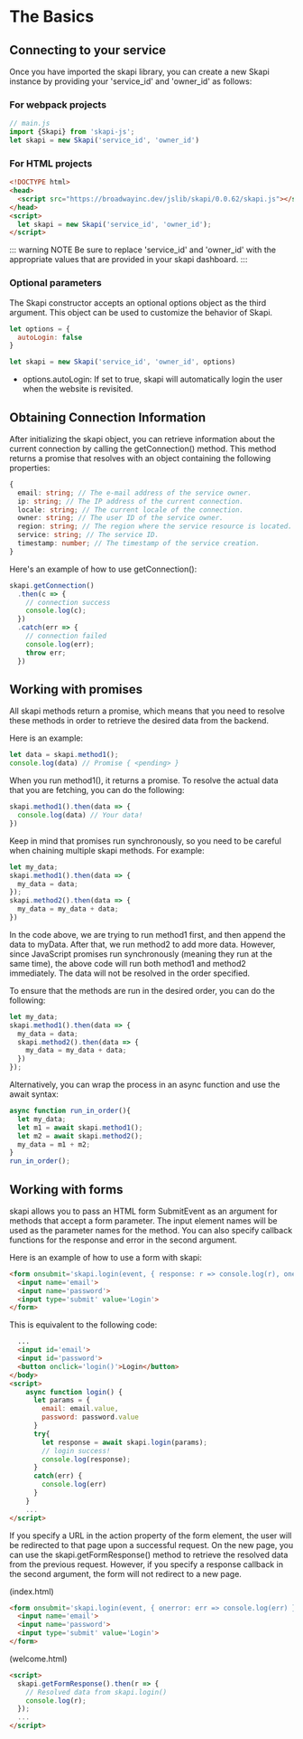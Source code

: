 # The Basics


## Connecting to your service

Once you have imported the skapi library, you can create a new Skapi instance by providing your 'service_id' and 'owner_id' as follows:

### For webpack projects
``` js
// main.js
import {Skapi} from 'skapi-js';
let skapi = new Skapi('service_id', 'owner_id')
```

### For HTML projects
``` html
<!DOCTYPE html>
<head>
  <script src="https://broadwayinc.dev/jslib/skapi/0.0.62/skapi.js"></script>
</head>
<script>
  let skapi = new Skapi('service_id', 'owner_id');
</script>
```

::: warning NOTE
Be sure to replace 'service_id' and 'owner_id' with the appropriate values that are provided in your skapi dashboard.
:::

### Optional parameters
The Skapi constructor accepts an optional options object as the third argument. This object can be used to customize the behavior of Skapi.

```js
let options = {
  autoLogin: false
}

let skapi = new Skapi('service_id', 'owner_id', options)
```

- options.autoLogin:
  If set to true, skapi will automatically login the user when the website is revisited.
  

## Obtaining Connection Information

After initializing the skapi object, you can retrieve information about the current connection by calling the getConnection() method. This method returns a promise that resolves with an object containing the following properties:

``` ts
{
  email: string; // The e-mail address of the service owner.
  ip: string; // The IP address of the current connection.
  locale: string; // The current locale of the connection.
  owner: string; // The user ID of the service owner.
  region: string; // The region where the service resource is located.
  service: string; // The service ID.
  timestamp: number; // The timestamp of the service creation.
}
```

Here's an example of how to use getConnection():
``` js
skapi.getConnection()
  .then(c => {
    // connection success
    console.log(c);
  })
  .catch(err => {
    // connection failed
    console.log(err);
    throw err;
  })
```

## Working with promises

All skapi methods return a promise, which means that you need to resolve these methods in order to retrieve the desired data from the backend.

Here is an example:

``` js
let data = skapi.method1();
console.log(data) // Promise { <pending> }
```

When you run method1(), it returns a promise. To resolve the actual data that you are fetching, you can do the following:

``` js
skapi.method1().then(data => {
  console.log(data) // Your data!
})
```

Keep in mind that promises run synchronously, so you need to be careful when chaining multiple skapi methods. For example:

``` js
let my_data;
skapi.method1().then(data => {
  my_data = data;
});
skapi.method2().then(data => {
  my_data = my_data + data;
})
```

In the code above, we are trying to run method1 first, and then append the data to myData. After that, we run method2 to add more data. However, since JavaScript promises run synchronously (meaning they run at the same time), the above code will run both method1 and method2 immediately. The data will not be resolved in the order specified.

To ensure that the methods are run in the desired order, you can do the following:

``` js
let my_data;
skapi.method1().then(data => {
  my_data = data;
  skapi.method2().then(data => {
    my_data = my_data + data;
  })
});
```

Alternatively, you can wrap the process in an async function and use the await syntax:

``` js
async function run_in_order(){
  let my_data;
  let m1 = await skapi.method1();
  let m2 = await skapi.method2();
  my_data = m1 + m2;
}
run_in_order();
```

## Working with forms

skapi allows you to pass an HTML form SubmitEvent as an argument for methods that accept a form parameter. The input element names will be used as the parameter names for the method. You can also specify callback functions for the response and error in the second argument.

Here is an example of how to use a form with skapi:

``` html
<form onsubmit='skapi.login(event, { response: r => console.log(r), onerror: err => console.log(err) })'>
  <input name='email'>
  <input name='password'>
  <input type='submit' value='Login'>
</form>
```

This is equivalent to the following code:

``` html
  ...
  <input id='email'>
  <input id='password'>
  <button onclick='login()'>Login</button>
</body>
<script>
    async function login() {
      let params = {
        email: email.value,
        password: password.value
      }
      try{
        let response = await skapi.login(params);
        // login success!
        console.log(response);
      }
      catch(err) {
        console.log(err)
      }
    }
    ...
</script>
```

If you specify a URL in the action property of the form element, the user will be redirected to that page upon a successful request. On the new page, you can use the skapi.getFormResponse() method to retrieve the resolved data from the previous request. However, if you specify a response callback in the second argument, the form will not redirect to a new page.

(index.html)
``` html
<form onsubmit='skapi.login(event, { onerror: err => console.log(err) })' action='welcome.html'>
  <input name='email'>
  <input name='password'>
  <input type='submit' value='Login'>
</form>
```

(welcome.html)
``` html
<script>
  skapi.getFormResponse().then(r => {
    // Resolved data from skapi.login()
    console.log(r);
  });  
  ...
</script>
```